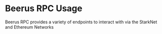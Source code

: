 # Beerus RPC Usage

Beerus RPC provides a variety of endpoints to interact with via the
StarkNet and Ethereum Networks
